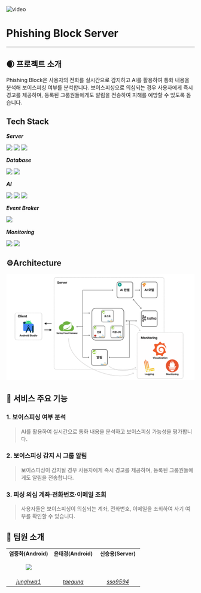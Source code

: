 ![video](./resources/sample_video.gif)
# Phishing Block Server

----

## 🌒 프로젝트 소개
Phishing Block은 사용자의 전화를 실시간으로 감지하고 AI를 활용하여 통화 내용을 분석해 보이스피싱 여부를 분석합니다. 
보이스피싱으로 의심되는 경우 사용자에게 즉시 경고를 제공하며, 등록된 그룹원들에게도 알림을 전송하여 피해를 예방할 수 있도록 돕습니다.
## Tech Stack
***Server***

<img src="https://img.shields.io/badge/java17-%23ED8B00?style=for-the-badge&logo=java17&logoColor=white"> <img src="https://img.shields.io/badge/springboot-6DB33F?style=for-the-badge&logo=springboot&logoColor=white"> <img src="https://img.shields.io/badge/gradle-02303A?style=for-the-badge&logo=gradle&logoColor=white">
<br>

***Database***

<img src="https://img.shields.io/badge/mysql-4479A1?style=for-the-badge&logo=mysql&logoColor=white">  <img src="https://img.shields.io/badge/Redis-DC382D?style=for-the-badge&logo=Redis&logoColor=white">
<br>

***AI***

<img src="https://img.shields.io/badge/tensorflow-FF6F00?style=for-the-badge&logo=tensorflow&logoColor=white"> <img src="https://img.shields.io/badge/numpy-013243?style=for-the-badge&logo=numpy&logoColor=white"> <img src="https://img.shields.io/badge/fastapi-009688?style=for-the-badge&logo=fastapi&logoColor=white">
<br>

***Event Broker***

<img src="https://img.shields.io/badge/apache kafka-231F20?style=for-the-badge&logo=apachekafka&logoColor=white">

***Monitoring***

<img src="https://img.shields.io/badge/grafana-F46800?style=for-the-badge&logo=grafana&logoColor=white"> <img src="https://img.shields.io/badge/prometheus-E6522C?style=for-the-badge&logo=prometheus&logoColor=white">


## ⚙Architecture
![architecture](./resources/architecture.png)

## 🔑 서비스 주요 기능
### 1. 보이스피싱 여부 분석
> AI를 활용하여 실시간으로 통화 내용을 분석하고 보이스피싱 가능성을 평가합니다.
### 2. 보이스피싱 감지 시 그룹 알림
> 보이스피싱이 감지될 경우 사용자에게 즉시 경고를 제공하며, 등록된 그룹원들에게도 알림을 전송합니다.
### 3. 피싱 의심 계좌·전화번호·이메일 조회
> 사용자들은 보이스피싱이 의심되는 계좌, 전화번호, 이메일을 조회하여 사기 여부를 확인할 수 있습니다.

## 👏 팀원 소개

<table>
    <tr align="center">
        <td width="33%"><B>염중화(Android)</B></td>
        <td width="33%"><B>윤태경(Android)</B></td>
        <td width="33%"><B>신승용(Server)</B></td>
    </tr>
    <tr align="center">
        <td>
            <p><img src="https://github.com/junghwa1.png" width="70%"/></p>
        </td>
        <td>
            <p><img src="https://github.com/taegung.png" width="70%" alt=""/></p>
        </td>
        <td>
            <p><img src="https://github.com/sso9594.png" width="70%" alt=""/></p>
        </td>
    </tr>
    <tr align="center">
        <td>
            <a href="https://github.com/junghwa1"><I>junghwa1</I></a>
        </td>
        <td>
            <a href="https://github.com/taegung"><I>taegung</I></a>
        </td>
        <td>
            <a href="https://github.com/sso9594"><I>sso9594</I></a>
        </td>
    </tr>
</table>
